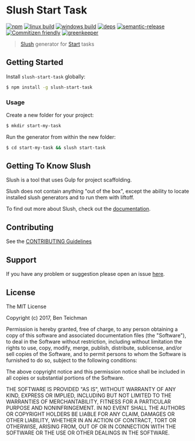 # Slush Start Task

[![npm](https://img.shields.io/npm/v/slush-start-task.svg?style=flat-square)](https://www.npmjs.com/package/slush-start-task)
[![linux build](https://img.shields.io/circleci/project/github/effervescentia/slush-start-task/master.svg?label=linux&style=flat-square)](https://travis-ci.org/effervescentia/slush-start-task)
[![windows build](https://img.shields.io/appveyor/ci/effervescentia/slush-start-task/master.svg?label=windows&style=flat-square)](https://ci.appveyor.com/project/effervescentia/slush-start-task)
[![deps](https://david-dm.org/effervescentia/slush-start-task.svg?style=flat-square)](https://david-dm.org/effervescentia/slush-start-task)
[![semantic-release](https://img.shields.io/badge/%20%20%F0%9F%93%A6%F0%9F%9A%80-semantic--release-e10079.svg?style=flat-square)](https://github.com/semantic-release/semantic-release)
[![Commitizen friendly](https://img.shields.io/badge/commitizen-friendly-brightgreen.svg?style=flat-square)](http://commitizen.github.io/cz-cli/)
[![greenkeeper](https://badges.greenkeeper.io/effervescentia/slush-start-task.svg)](https://greenkeeper.io/)


> [Slush](http://slushjs.github.io/) generator for [Start](https://github.com/start-runner/start) tasks


## Getting Started

Install `slush-start-task` globally:

```bash
$ npm install -g slush-start-task
```

### Usage

Create a new folder for your project:

```bash
$ mkdir start-my-task
```

Run the generator from within the new folder:

```bash
$ cd start-my-task && slush start-task
```

## Getting To Know Slush

Slush is a tool that uses Gulp for project scaffolding.

Slush does not contain anything "out of the box", except the ability to locate installed slush generators and to run them with liftoff.

To find out more about Slush, check out the [documentation](https://github.com/slushjs/slush).

## Contributing

See the [CONTRIBUTING Guidelines](https://github.com/effervescentia/slush-start-task/blob/master/CONTRIBUTING.md)

## Support
If you have any problem or suggestion please open an issue [here](https://github.com/effervescentia/slush-start-task/issues).

## License

The MIT License

Copyright (c) 2017, Ben Teichman

Permission is hereby granted, free of charge, to any person
obtaining a copy of this software and associated documentation
files (the "Software"), to deal in the Software without
restriction, including without limitation the rights to use,
copy, modify, merge, publish, distribute, sublicense, and/or sell
copies of the Software, and to permit persons to whom the
Software is furnished to do so, subject to the following
conditions:

The above copyright notice and this permission notice shall be
included in all copies or substantial portions of the Software.

THE SOFTWARE IS PROVIDED "AS IS", WITHOUT WARRANTY OF ANY KIND,
EXPRESS OR IMPLIED, INCLUDING BUT NOT LIMITED TO THE WARRANTIES
OF MERCHANTABILITY, FITNESS FOR A PARTICULAR PURPOSE AND
NONINFRINGEMENT. IN NO EVENT SHALL THE AUTHORS OR COPYRIGHT
HOLDERS BE LIABLE FOR ANY CLAIM, DAMAGES OR OTHER LIABILITY,
WHETHER IN AN ACTION OF CONTRACT, TORT OR OTHERWISE, ARISING
FROM, OUT OF OR IN CONNECTION WITH THE SOFTWARE OR THE USE OR
OTHER DEALINGS IN THE SOFTWARE.
